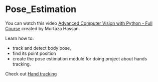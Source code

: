 # Pose_Estimation

You can watch this video [Advanced Computer Vision with Python - Full Course](https://www.youtube.com/watch?v=01sAkU_NvOY) created by Murtaza Hassan.

Learn how to:
* track and detect body pose, 
* find its point position
* create the pose estimation module for doing project about hands tracking.

Check out [Hand tracking](https://github.com/boyleerock/HandTracking)

